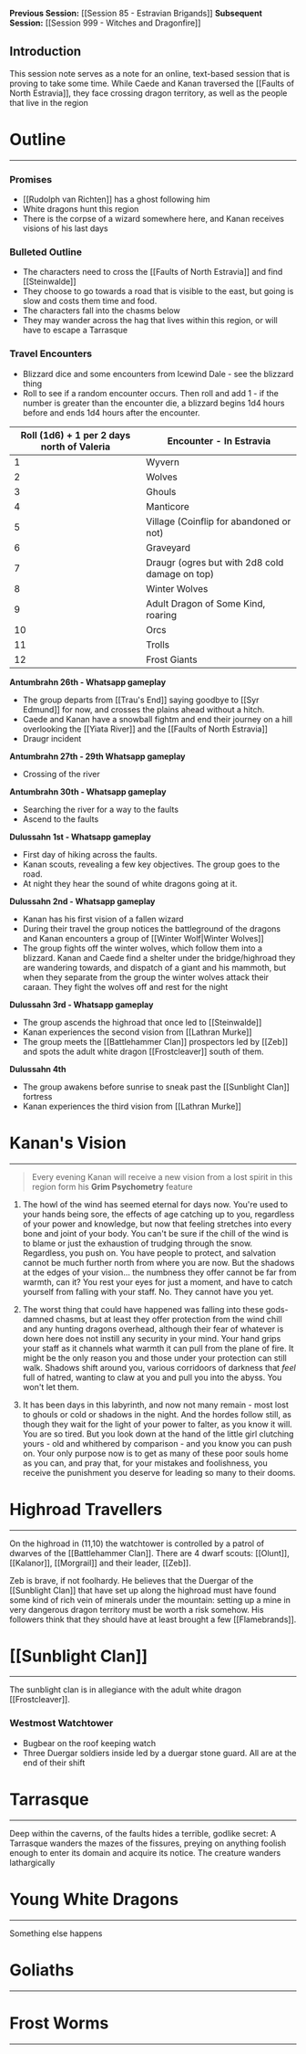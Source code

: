 **Previous Session:** [[Session 85 - Estravian Brigands]]
**Subsequent Session:** [[Session 999 - Witches and Dragonfire]]
## Introduction
This session note serves as a note for an online, text-based session that is proving to take some time. While Caede and Kanan traversed the [[Faults of North Estravia]], they face crossing dragon territory, as well as the people that live in the region

# Outline
---
### Promises
- [[Rudolph van Richten]] has a ghost following him
- White dragons hunt this region
- There is the corpse of a wizard somewhere here, and Kanan receives visions of his last days
### Bulleted Outline
- The characters need to cross the [[Faults of North Estravia]] and find [[Steinwalde]]
- They choose to go towards a road that is visible to the east, but going is slow and costs them time and food.
- The characters fall into the chasms below
- They may wander across the hag that lives within this region, or will have to escape a Tarrasque

### Travel Encounters
- Blizzard dice and some encounters from Icewind Dale - see the blizzard thing
- Roll to see if a random encounter occurs. Then roll and add 1 - if the number is greater than the encounter die, a blizzard begins 1d4 hours before and ends 1d4 hours after the encounter.

| Roll (1d6) + 1 per 2 days north of Valeria | Encounter - In Estravia                        |
| ------------------------------------------ | ---------------------------------------------- |
| 1                                          | Wyvern                                         |
| 2                                          | Wolves                                         |
| 3                                          | Ghouls                                         |
| 4                                          | Manticore                                      |
| 5                                          | Village (Coinflip for abandoned or not)        |
| 6                                          | Graveyard                                      |
| 7                                          | Draugr (ogres but with 2d8 cold damage on top) |
| 8                                          | Winter Wolves                                  |
| 9                                          | Adult Dragon of Some Kind, roaring             |
| 10                                         | Orcs                                           |
| 11                                         | Trolls                                         |
| 12                                         | Frost Giants                                   |
**Antumbrahn 26th - Whatsapp gameplay**
- The group departs from [[Trau's End]] saying goodbye to [[Syr Edmund]] for now, and crosses the plains ahead without a hitch.
- Caede and Kanan have a snowball fightm and end their journey on a hill overlooking the [[Yiata River]] and the [[Faults of North Estravia]]
- Draugr incident

**Antumbrahn 27th - 29th Whatsapp gameplay**
- Crossing of the river

**Antumbrahn 30th - Whatsapp gameplay**
- Searching the river for a way to the faults
- Ascend to the faults

**Dulussahn 1st - Whatsapp gameplay**
- First day of hiking across the faults.
- Kanan scouts, revealing a few key objectives. The group goes to the road.
- At night they hear the sound of white dragons going at it.

**Dulussahn 2nd - Whatsapp gameplay**
- Kanan has his first vision of a fallen wizard
- During their travel the group notices the battleground of the dragons and Kanan encounters a group of [[Winter Wolf|Winter Wolves]]
- The group fights off the winter wolves, which follow them into a blizzard. Kanan and Caede find a shelter under the bridge/highroad they are wandering towards, and dispatch of a giant and his mammoth, but when they separate from the group the winter wolves attack their caraan. They fight the wolves off and rest for the night

**Dulussahn 3rd - Whatsapp gameplay**
- The group ascends the highroad that once led to [[Steinwalde]]
- Kanan experiences the second vision from [[Lathran Murke]]
- The group meets the [[Battlehammer Clan]] prospectors led by [[Zeb]] and spots the adult white dragon [[Frostcleaver]] south of them.

**Dulussahn 4th**
- The group awakens before sunrise to sneak past the [[Sunblight Clan]] fortress
- Kanan experiences the third vision from [[Lathran Murke]]
# Kanan's Vision
---
> Every evening Kanan will receive a new vision from a lost spirit in this region form his **Grim Psychometry** feature

1. The howl of the wind has seemed eternal for days now. You're used to your hands being sore, the effects of age catching up to you, regardless of your power and knowledge, but now that feeling stretches into every bone and joint of your body. You can't be sure if the chill of the wind is to blame or just the exhaustion of trudging through the snow. Regardless, you push on. You have people to protect, and salvation cannot be much further north from where you are now. But the shadows at the edges of your vision... the numbness they offer cannot be far from warmth, can it? You rest your eyes for just a moment, and have to catch yourself from falling with your staff. No. They cannot have you yet.

2. The worst thing that could have happened was falling into these gods-damned chasms, but at least they offer protection from the wind chill and any hunting dragons overhead, although their fear of whatever is down here does not instill any security in your mind. Your hand grips your staff as it channels what warmth it can pull from the plane of fire. It might be the only reason you and those under your protection can still walk. Shadows shift around you, various corridoors of darkness that _feel_ full of hatred, wanting to claw at you and pull you into the abyss. You won't let them.

3. It has been days in this labyrinth, and now not many remain - most lost to ghouls or cold or shadows in the night. And the hordes follow still, as though they wait for the light of your power to falter, as you know it will. You are so tired. But you look down at the hand of the little girl clutching yours - old and whithered by comparison - and you know you can push on. Your only purpose now is to get as many of these poor souls home as you can, and pray that, for your mistakes and foolishness, you receive the punishment you deserve for leading so many to their dooms.
# Highroad Travellers
---
On the highroad in (11,10) the watchtower is controlled by a patrol of dwarves of the [[Battlehammer Clan]]. There are 4 dwarf scouts: [[Olunt]], [[Kalanor]], [[Morgrail]] and their leader, [[Zeb]]. 

Zeb is brave, if not foolhardy. He believes that the Duergar of the [[Sunblight Clan]] that have set up along the highroad must have found some kind of rich vein of minerals under the mountain: setting up a mine in very dangerous dragon territory must be worth a risk somehow. His followers think that they should have at least brought a few [[Flamebrands]].

# [[Sunblight Clan]]
---
The sunblight clan is in allegiance with the adult white dragon [[Frostcleaver]].
### Westmost Watchtower
- Bugbear on the roof keeping watch
- Three Duergar soldiers inside led by a duergar stone guard. All are at the end of their shift
# Tarrasque
---
Deep within the caverns, of the faults hides a terrible, godlike secret: A Tarrasque wanders the mazes of the fissures, preying on anything foolish enough to enter its domain and acquire its notice. The creature wanders lathargically
# Young White Dragons
---
Something else happens

# Goliaths
---
# Frost Worms
---
